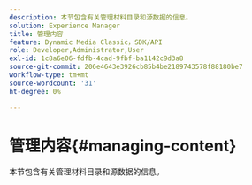 ```yaml
---
description: 本节包含有关管理材料目录和源数据的信息。
solution: Experience Manager
title: 管理内容
feature: Dynamic Media Classic，SDK/API
role: Developer,Administrator,User
exl-id: 1c8a6e06-fdfb-4cad-9fbf-ba1142c9d3a8
source-git-commit: 206e4643e3926cb85b4be2189743578f88180be7
workflow-type: tm+mt
source-wordcount: '31'
ht-degree: 0%

---
```


# 管理内容{#managing-content}

本节包含有关管理材料目录和源数据的信息。
